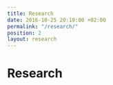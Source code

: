 ```yaml
---
title: Research
date: 2016-10-25 20:19:00 +02:00
permalink: "/research/"
position: 2
layout: research
---
```


# Research
